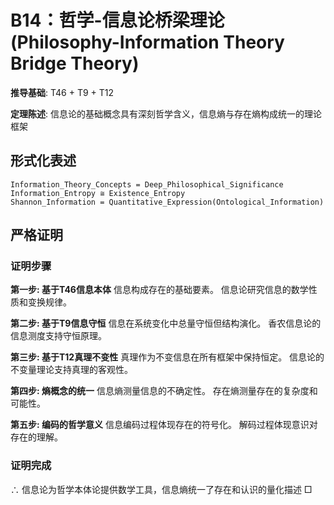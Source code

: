# B14：哲学-信息论桥梁理论 (Philosophy-Information Theory Bridge Theory)

**推导基础**: T46 + T9 + T12

**定理陈述**: 信息论的基础概念具有深刻哲学含义，信息熵与存在熵构成统一的理论框架

## 形式化表述
```
Information_Theory_Concepts = Deep_Philosophical_Significance
Information_Entropy ≅ Existence_Entropy
Shannon_Information = Quantitative_Expression(Ontological_Information)
```

## 严格证明

### 证明步骤

**第一步: 基于T46信息本体**
信息构成存在的基础要素。
信息论研究信息的数学性质和变换规律。

**第二步: 基于T9信息守恒**
信息在系统变化中总量守恒但结构演化。
香农信息论的信息测度支持守恒原理。

**第三步: 基于T12真理不变性**
真理作为不变信息在所有框架中保持恒定。
信息论的不变量理论支持真理的客观性。

**第四步: 熵概念的统一**
信息熵测量信息的不确定性。
存在熵测量存在的复杂度和可能性。

**第五步: 编码的哲学意义**
信息编码过程体现存在的符号化。
解码过程体现意识对存在的理解。

### 证明完成
∴ 信息论为哲学本体论提供数学工具，信息熵统一了存在和认识的量化描述 □